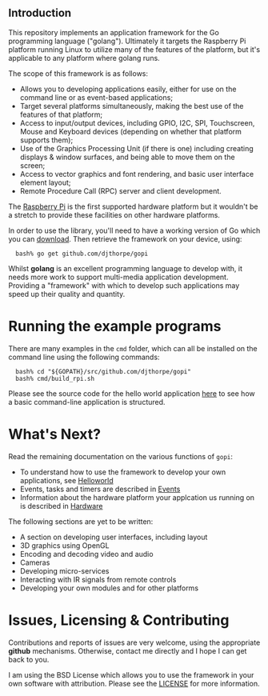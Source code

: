
## Introduction

This repository implements an application framework for the Go 
programming language ("golang"). Ultimately it targets the 
Raspberry Pi platform running Linux to utilize many of the features 
of the platform, but it's applicable to any platform where golang runs.

The scope of this framework is as  follows:

  * Allows you to developing applications easily, either for use on
    the command line or as event-based applications;
  * Target several platforms simultaneously, making the best use of the
    features of that platform;
  * Access to input/output devices, including GPIO, I2C, SPI, Touchscreen,
    Mouse and Keyboard devices (depending on whether that platform
    supports them);
  * Use of the Graphics Processing Unit (if there is one) including creating
    displays & window surfaces, and being able to move them on the screen;
  * Access to vector graphics and font rendering, and basic user interface
    element layout;
  * Remote Procedure Call (RPC) server and client development.

The [Raspberry Pi](https://www.raspberrypi.org/) is the first supported
hardware platform but it wouldn't be a stretch to provide these facilities on other
hardware platforms.

In order to use the library, you'll need to have a working version of Go which you 
can [download](https://golang.org/dl/). Then retrieve the framework on your 
device, using:

```
  bash% go get github.com/djthorpe/gopi
```

Whilst __golang__ is an excellent programming language to develop with,
it needs more work to support multi-media application development. Providing
a "framework" with which to develop such applications may speed up their
quality and quantity.

# Running the example programs

There are many examples in the `cmd` folder, which can all be installed
on the command line using the following commands:

```
  bash% cd "${GOPATH}/src/github.com/djthorpe/gopi"
  bash% cmd/build_rpi.sh
```

Please see the source code for the hello world application 
[here](https://github.com/djthorpe/gopi/blob/master/cmd/helloworld/helloworld.go)
to see how a basic command-line application is structured.

# What's Next?

Read the remaining documentation on the various functions of `gopi`:

  * To understand how to use the framework to develop your own applications, see [Helloworld](helloworld.md)
  * Events, tasks and timers are described in [Events](events.md)
  * Information about the hardware platform your applcation us running on is described in [Hardware](hardware.md)

The following sections are yet to be written:

  * A section on developing user interfaces, including layout
  * 3D graphics using OpenGL
  * Encoding and decoding video and audio
  * Cameras
  * Developing micro-services
  * Interacting with IR signals from remote controls
  * Developing your own modules and for other platforms

# Issues, Licensing & Contributing

Contributions and reports of issues are very welcome, using the appropriate __github__ mechanisms.
Otherwise, contact me directly and I hope I can get back to you.

I am using the BSD License which allows you to use the framework in your own software with
attribution. Please see the [LICENSE](https://github.com/djthorpe/gopi/blob/modules/LICENSE.md) for more
information.



 



